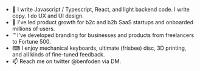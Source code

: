 - 🌱 I write Javascript / Typescript, React, and light backend code. I write copy. I do UX and UI design.
- 💞️ I've led product growth for b2c and b2b SaaS startups and onboarded millions of users.
- ™ I've developed branding for businesses and products from freelancers to Fortune 500.
- ⌨ I enjoy mechanical keyboards, ultimate (frisbee) disc, 3D printing, and all kinds of fine-tuned feedback.
- 📫 Reach me on twitter @benfoden via DM.
